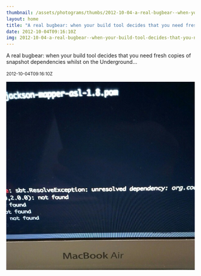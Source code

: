 ```yaml
---
thumbnail: /assets/photograms/thumbs/2012-10-04-a-real-bugbear--when-your-build-tool-decides-that-you-need-fresh-copies-of-snapshot-dependencies-whilst-on-the-underground---.png
layout: home
title: "A real bugbear: when your build tool decides that you need fresh copies of snapshot dependencies whilst on the Underground..."
date: 2012-10-04T09:16:10Z
img: 2012-10-04-a-real-bugbear--when-your-build-tool-decides-that-you-need-fresh-copies-of-snapshot-dependencies-whilst-on-the-underground---.jpg
---
```


A real bugbear: when your build tool decides that you need fresh copies of snapshot dependencies whilst on the Underground...

<small>2012-10-04T09:16:10Z</small>

![A real bugbear: when your build tool decides that you need fresh copies of snapshot dependencies whilst on the Underground...](/assets/photograms/original/2012-10-04-a-real-bugbear--when-your-build-tool-decides-that-you-need-fresh-copies-of-snapshot-dependencies-whilst-on-the-underground---.jpg)
